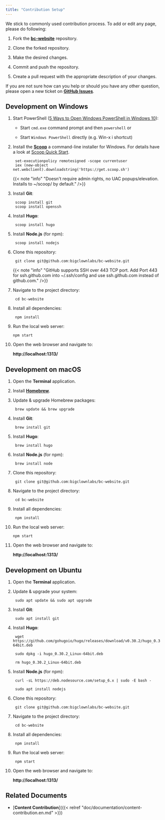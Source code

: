 ```yaml
---
title: "Contribution Setup"
---
```


We stick to commonly used contribution process. To add or edit any page, please do following:

1. Fork the [**bc-website**](https://github.com/bigclownlabs/bc-website) repository.

2. Clone the forked repository.

3. Make the desired changes.

4. Commit and push the repository.

5. Create a pull request with the appropriate description of your changes.

If you are not sure how can you help or should you have any other question, please open a new ticket on [**GitHub Issues**](https://github.com/bigclownlabs/bc-website/issues).

## Development on Windows

1. Start PowerShell ([5 Ways to Open Windows PowerShell in Windows 10](https://www.isunshare.com/windows-10/5-ways-to-open-windows-powershell-in-windows-10.html)):

    * Start `cmd.exe` command prompt and then `powershell` or

    * Start `Windows PowerShell` directly (e.g. Win-x i shortcut)

2. Install the [**Scoop**](http://scoop.sh/) a command-line installer for Windows. For details have a look at [Scoop Quick Start](https://github.com/lukesampson/scoop/wiki/Quick-Start).

        set-executionpolicy remotesigned -scope currentuser
        iex (new-object net.webclient).downloadstring('https://get.scoop.sh')

    {{< note "info" "Doesn't require admin rights, no UAC popups/elevation. Installs to ~/scoop/ by default." />}}

3. Install **Git**:

        scoop install git
        scoop install openssh

4. Install **Hugo**:

        scoop install hugo

5. Install **Node.js** (for npm):

        scoop install nodejs

7. Clone this repository:

        git clone git@github.com:bigclownlabs/bc-website.git

    {{< note "info" "GitHub supports SSH over 443 TCP port. Add Port 443 for ssh.github.com into ~/.ssh/config and use ssh.github.com instead of github.com." />}}

8. Navigate to the project directory:

        cd bc-website

9. Install all dependencies:

        npm install

10. Run the local web server:

        npm start

11. Open the web browser and navigate to:

    **http://localhost:1313/**

## Development on macOS

1. Open the **Terminal** application.

2. Install [**Homebrew**](https://brew.sh/).

3. Update & upgrade Homebrew packages:

        brew update && brew upgrade

4. Install **Git**:

        brew install git

5. Install **Hugo**:

        brew install hugo

6. Install **Node.js** (for npm):

        brew install node

7. Clone this repository:

        git clone git@github.com:bigclownlabs/bc-website.git

8. Navigate to the project directory:

        cd bc-website

9. Install all dependencies:

        npm install

10. Run the local web server:

        npm start

11. Open the web browser and navigate to:

    **http://localhost:1313/**

## Development on Ubuntu

1. Open the **Terminal** application.

2. Update & upgrade your system:

        sudo apt update && sudo apt upgrade

3. Install **Git**:

        sudo apt install git

4. Install **Hugo**:

        wget https://github.com/gohugoio/hugo/releases/download/v0.30.2/hugo_0.30.2_Linux-64bit.deb

        sudo dpkg -i hugo_0.30.2_Linux-64bit.deb

        rm hugo_0.30.2_Linux-64bit.deb

5. Install **Node.js** (for npm):

        curl -sL https://deb.nodesource.com/setup_6.x | sudo -E bash -

        sudo apt install nodejs

6. Clone this repository:

        git clone git@github.com:bigclownlabs/bc-website.git

7. Navigate to the project directory:

        cd bc-website

8. Install all dependencies:

        npm install

9. Run the local web server:

        npm start

10. Open the web browser and navigate to:

    **http://localhost:1313/**

## Related Documents

* [**Content Contribution**]({{< relref "doc/documentation/content-contribution.en.md" >}})
